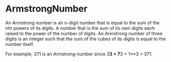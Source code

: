 # ArmstrongNumber

An Armstrong number is an n-digit number that is equal to the sum of the nth powers of its digits.
A number that is the sum of its own digits each raised to the power of the number of digits.
An Armstrong number of three digits is an integer such that the sum of the cubes of its digits is equal to the number itself. 

For example, 371 is an Armstrong number since 3**3 + 7**3 + 1**3 = 371.
